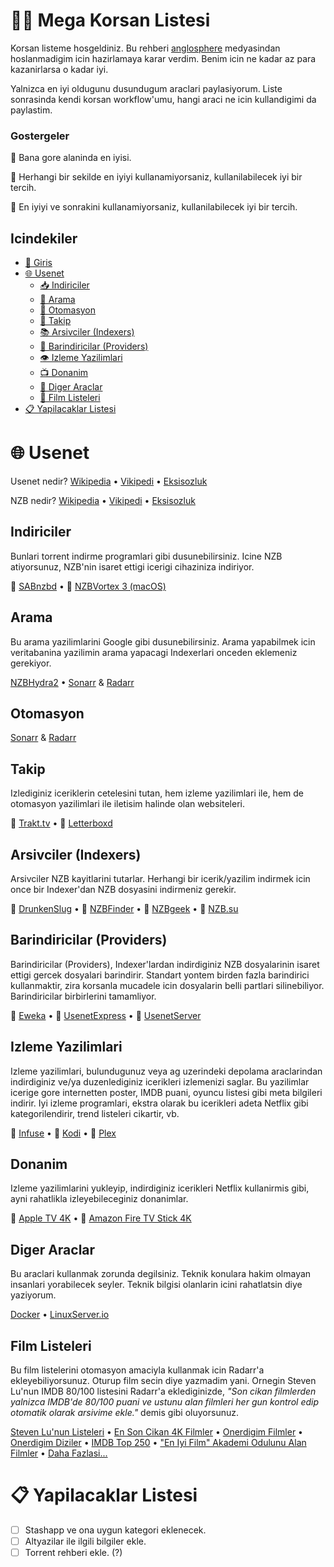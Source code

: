 # 🏴‍☠️ Mega Korsan Listesi

Korsan listeme hosgeldiniz. Bu rehberi [anglosphere](https://en.wikipedia.org/wiki/Anglosphere) medyasindan hoslanmadigim icin hazirlamaya karar verdim. Benim icin ne kadar az para kazanirlarsa o kadar iyi.

Yalnizca en iyi oldugunu dusundugum araclari paylasiyorum. Liste sonrasinda kendi korsan workflow'umu, hangi araci ne icin kullandigimi da paylastim.

### Gostergeler

🥇 Bana gore alaninda en iyisi.

🥈 Herhangi bir sekilde en iyiyi kullanamiyorsaniz, kullanilabilecek iyi bir tercih.

🥉 En iyiyi ve sonrakini kullanamiyorsaniz, kullanilabilecek iyi bir tercih.

## Icindekiler

- [👋 Giris](#giris)
- [🌐 Usenet](#usenet)
  - [📥 Indiriciler](#indiriciler)
  - [🔎 Arama](#arama)
  - [🤖 Otomasyon](#otomasyon)
  - [📒 Takip](#takip)
  - [📚 Arsivciler (Indexers)](#arsivciler-indexers)
  - [🏦 Barindiricilar (Providers)](#barindiricilar-providers)
  - [👁️ Izleme Yazilimlari](#izleme-yazilimlari)
  - [📺 Donanim](#donanim)
  - [🧰 Diger Araclar](#diger-araclar)
  - [🍿 Film Listeleri](#film-listeleri)
- [📋 Yapilacaklar Listesi](#yapilacaklar-listesi)

# 🌐 Usenet

Usenet nedir?
[Wikipedia](https://en.wikipedia.org/wiki/Usenet) • [Vikipedi](https://tr.wikipedia.org/wiki/Usenet) • [Eksisozluk](https://eksisozluk.com/usenet--119551)

NZB nedir?
[Wikipedia](https://en.wikipedia.org/wiki/NZB) • [Vikipedi](https://tr.wikipedia.org/wiki/NZB) • [Eksisozluk](https://eksisozluk.com/nzb--1237026)

## Indiriciler

Bunlari torrent indirme programlari gibi dusunebilirsiniz. Icine NZB atiyorsunuz, NZB'nin isaret ettigi icerigi cihaziniza indiriyor.

🥇 [SABnzbd](https://github.com/sabnzbd/sabnzbd) • 🥉 [NZBVortex 3 (macOS)](https://www.nzbvortex.com/landing/)

## Arama

Bu arama yazilimlarini Google gibi dusunebilirsiniz. Arama yapabilmek icin veritabanina yazilimin arama yapacagi Indexerlari onceden eklemeniz gerekiyor.

[NZBHydra2](https://github.com/theotherp/nzbhydra2) • [Sonarr](https://github.com/Sonarr/Sonarr) & [Radarr](https://github.com/Radarr/Radarr)

## Otomasyon

[Sonarr](https://github.com/Sonarr/Sonarr>) & [Radarr](https://github.com/Radarr/Radarr)

## Takip

Izlediginiz iceriklerin cetelesini tutan, hem izleme yazilimlari ile, hem de otomasyon yazilimlari ile iletisim halinde olan websiteleri.

🥇 [Trakt.tv](https://trakt.tv/) • 🥉 [Letterboxd](https://letterboxd.com)

## Arsivciler (Indexers)

Arsivciler NZB kayitlarini tutarlar. Herhangi bir icerik/yazilim indirmek icin once bir Indexer'dan NZB dosyasini indirmeniz gerekir.

🥇 [DrunkenSlug](https://drunkenslug.com/) • 🥈 [NZBFinder](https://nzbfinder.ws/register?ref=205634) • 🥈 [NZBgeek](https://nzbgeek.info/) • 🥉 [NZB.su](https://nzb.su/)

## Barindiricilar (Providers)

Barindiricilar (Providers), Indexer'lardan indirdiginiz NZB dosyalarinin isaret ettigi gercek dosyalari barindirir. Standart yontem birden fazla barindirici kullanmaktir, zira korsanla mucadele icin dosyalarin belli partlari silinebiliyor. Barindiricilar birbirlerini tamamliyor.

🥇 [Eweka](https://www.eweka.nl/en) • 🥈 [UsenetExpress](https://www.usenetexpress.com/) • 🥈 [UsenetServer](https://www.usenetserver.com/)

## Izleme Yazilimlari

Izleme yazilimlari, bulundugunuz veya ag uzerindeki depolama araclarindan indirdiginiz ve/ya duzenlediginiz icerikleri izlemenizi saglar. Bu yazilimlar icerige gore internetten poster, IMDB puani, oyuncu listesi gibi meta bilgileri indirir. Iyi izleme programlari, ekstra olarak bu icerikleri adeta Netflix gibi kategorilendirir, trend listeleri cikartir, vb.

🥇 [Infuse](https://firecore.com/infuse/) • 🥈 [Kodi](https://kodi.tv/) • 🥈 [Plex](https://www.plex.tv)

## Donanim

Izleme yazilimlarini yukleyip, indirdiginiz icerikleri Netflix kullanirmis gibi, ayni rahatlikla izleyebileceginiz donanimlar.

🥇 [Apple TV 4K](https://www.apple.com/apple-tv-4k/) • 🥈 [Amazon Fire TV Stick 4K](https://www.amazon.com/Fire-TV-Stick-4K-with-Alexa-Voice-Remote/dp/B079QHML21)

## Diger Araclar

Bu araclari kullanmak zorunda degilsiniz. Teknik konulara hakim olmayan insanlari yorabilecek seyler. Teknik bilgisi olanlarin icini rahatlatsin diye yaziyorum.

[Docker](https://www.docker.com) • [LinuxServer.io](https://fleet.linuxserver.io)

## Film Listeleri

Bu film listelerini otomasyon amaciyla kullanmak icin Radarr'a ekleyebiliyorsunuz. Oturup film secin diye yazmadim yani. Ornegin Steven Lu'nun IMDB 80/100 listesini Radarr'a eklediginizde, _"Son cikan filmlerden yalnizca IMDB'de 80/100 puani ve ustunu alan filmleri her gun kontrol edip otomatik olarak arsivime ekle."_ demis gibi oluyorsunuz.

[Steven Lu'nun Listeleri](https://github.com/sjlu/popular-movies) • [En Son Cikan 4K Filmler](https://trakt.tv/users/giladg/lists/latest-4k-releases?sort=added,asc) • [Onerdigim Filmler](https://trakt.tv/users/emrecaydin/lists/my-recommendations?display=movie&sort=added,asc) • [Onerdigim Diziler](https://trakt.tv/users/emrecaydin/lists/my-recommendations?display=show&sort=added,asc) • [IMDB Top 250](https://trakt.tv/users/justin/lists/imdb-top-rated-movies?sort=rank,asc) • ["En Iyi Film" Akademi Odulunu Alan Filmler](https://trakt.tv/users/thefork/lists/academy-awards-best-picture-winners?sort=rank,asc) • [Daha Fazlasi...](https://trakt.tv/discover#lists)

# 📋 Yapilacaklar Listesi

- [ ] Stashapp ve ona uygun kategori eklenecek.
- [ ] Altyazilar ile ilgili bilgiler ekle.
- [ ] Torrent rehberi ekle. (?)
